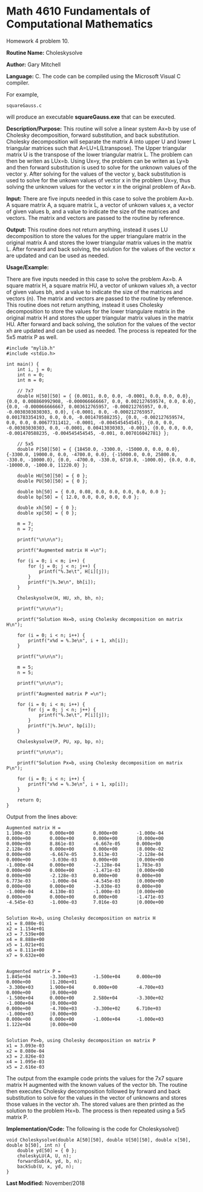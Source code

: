 # Math 4610 Fundamentals of Computational Mathematics
Homework 4 problem 10.

**Routine Name:**           Choleskysolve

**Author:** Gary Mitchell

**Language:** C. The code can be compiled using the Microsoft Visual C compiler.

For example,

    squareGauss.c

will produce an executable **squareGauss.exe** that can be executed.

**Description/Purpose:** This routine will solve a linear system Ax=b by use of Cholesky decomposition, forward substitution, and back substitution. Cholesky decomposition will separate the matrix A into upper U and lower L triangular matrices such that A=LU=L(Ltranspose). The Upper triangular matrix U is the transpose of the lower triangular matrix L. The problem can then be writen as LUx=b. Using Ux=y, the problem can be writen as Ly=b and then forward substitution is used to solve for the unknown values of the vector y. After solving for the values of the vector y, back substitution is used to solve for the unkown values of vector x in the problem Ux=y, thus solving the unknown values for the vector x in the original problem of Ax=b.

**Input:** There are five inputs needed in this case to solve the problem Ax=b. A square matrix A, a square matrix L, a vector of unkown values x, a vector of given values b, and a value to indicate the size of the matrices and vectors. The matrix and vectors are passed to the routine by reference.

**Output:** This routine does not return anything, instead it uses LU decomposition to store the values for the upper triangulare matrix in the original matrix A and stores the lower triangular matrix values in the matrix L. After forward and back solving, the solution for the values of the vector x are updated and can be used as needed.

**Usage/Example:**

There are five inputs needed in this case to solve the problem Ax=b. A square matrix H, a square matrix HU, a vector of unkown values xh, a vector of given values bh, and a value to indicate the size of the matrices and vectors (n). The matrix and vectors are passed to the routine by reference. This routine does not return anything, instead it uses Cholesky decomposition to store the values for the lower triangulare matrix in the original matrix H and stores the upper triangular matrix values in the matrix HU. After forward and back solving, the solution for the values of the vector xh are updated and can be used as needed. The process is repeated for the 5x5 matrix P as well.

    #include "mylib.h"
    #include <stdio.h>

    int main() {
        int i, j = 0;
        int n = 0;
        int m = 0;

        // 7x7
        double H[50][50] = { {0.0011, 0.0, 0.0, -0.0001, 0.0, 0.0, 0.0}, {0.0, 0.008860992908, -0.000066666667, 0.0, 0.002127659574, 0.0, 0.0}, {0.0, -0.000066666667, 0.003612765957, -0.000212765957, 0.0, -0.0030303030303, 0.0}, {-0.0001, 0.0, -0.000212765957, 0.001783354193, 0.0, 0.0, -0.001470588235}, {0.0, -0.002127659574, 0.0, 0.0, 0.00677311412, -0.0001, -0.004545454545}, {0.0, 0.0, -0.00303030303, 0.0, -0.0001, 0.00413030303, -0.001}, {0.0, 0.0, 0.0, -0.001470588235, -0.004545454545, -0.001, 0.007016042781} };
        
        // 5x5
        double P[50][50] = { {18450.0, -3300.0, -15000.0, 0.0, 0.0}, {-3300.0, 19000.0, 0.0, -4700.0, 0.0}, {-15000.0, 0.0, 25800.0, -330.0, -10000.0}, {0.0, -4700.0, -330.0, 6710.0, -1000.0}, {0.0, 0.0, -10000.0, -1000.0, 11220.0} };

        double HU[50][50] = { 0 };
        double PU[50][50] = { 0 };

        double bh[50] = { 0.0, 0.08, 0.0, 0.0, 0.0, 0.0, 0.0 };
        double bp[50] = { 12.0, 0.0, 0.0, 0.0, 0.0 };

        double xh[50] = { 0 };
        double xp[50] = { 0 };

        m = 7;
        n = 7;

        printf("\n\n\n");

        printf("Augmented matrix H =\n");

        for (i = 0; i < m; i++) {
            for (j = 0; j < n; j++) {
                printf("%.3e\t", H[i][j]);
            }
            printf("|%.3e\n", bh[i]);
        }

        Choleskysolve(H, HU, xh, bh, n);

        printf("\n\n\n");

        printf("Solution Hx=b, using Cholesky decomposition on matrix H\n");

        for (i = 0; i < n; i++) {
            printf("x%d = %.3e\n", i + 1, xh[i]);
        }

        printf("\n\n\n");

        m = 5;
        n = 5;

        printf("\n\n\n");

        printf("Augmented matrix P =\n");

        for (i = 0; i < m; i++) {
            for (j = 0; j < n; j++) {
                printf("%.3e\t", P[i][j]);
            }
            printf("|%.3e\n", bp[i]);
        }

        Choleskysolve(P, PU, xp, bp, n);

        printf("\n\n\n");

        printf("Solution Px=b, using Cholesky decomposition on matrix P\n");

        for (i = 0; i < n; i++) {
            printf("x%d = %.3e\n", i + 1, xp[i]);
        }
        
        return 0;
    }

Output from the lines above:

    Augmented matrix H =
    1.100e-03       0.000e+00       0.000e+00       -1.000e-04      0.000e+00       0.000e+00       0.000e+00       |0.000e+00
    0.000e+00       8.861e-03       -6.667e-05      0.000e+00       2.128e-03       0.000e+00       0.000e+00       |8.000e-02
    0.000e+00       -6.667e-05      3.613e-03       -2.128e-04      0.000e+00       -3.030e-03      0.000e+00       |0.000e+00
    -1.000e-04      0.000e+00       -2.128e-04      1.783e-03       0.000e+00       0.000e+00       -1.471e-03      |0.000e+00
    0.000e+00       -2.128e-03      0.000e+00       0.000e+00       6.773e-03       -1.000e-04      -4.545e-03      |0.000e+00
    0.000e+00       0.000e+00       -3.030e-03      0.000e+00       -1.000e-04      4.130e-03       -1.000e-03      |0.000e+00
    0.000e+00       0.000e+00       0.000e+00       -1.471e-03      -4.545e-03      -1.000e-03      7.016e-03       |0.000e+00


    Solution Hx=b, using Cholesky decomposition on matrix H
    x1 = 8.080e-01
    x2 = 1.154e+01
    x3 = 7.539e+00
    x4 = 8.888e+00
    x5 = 1.021e+01
    x6 = 8.111e+00
    x7 = 9.632e+00


    Augmented matrix P =
    1.845e+04       -3.300e+03      -1.500e+04      0.000e+00       0.000e+00       |1.200e+01
    -3.300e+03      1.900e+04       0.000e+00       -4.700e+03      0.000e+00       |0.000e+00
    -1.500e+04      0.000e+00       2.580e+04       -3.300e+02      -1.000e+04      |0.000e+00
    0.000e+00       -4.700e+03      -3.300e+02      6.710e+03       -1.000e+03      |0.000e+00
    0.000e+00       0.000e+00       -1.000e+04      -1.000e+03      1.122e+04       |0.000e+00


    Solution Px=b, using Cholesky decomposition on matrix P
    x1 = 3.093e-03
    x2 = 8.080e-04
    x3 = 2.826e-03
    x4 = 1.095e-03
    x5 = 2.616e-03

The output from the example code prints the values for the 7x7 square matrix H augmented with the known values of the vector bh. The routine then executes Cholesky decomposition followed by forward and back substitution to solve for the values in the vector of unknowns and stores those values in the vector xh. The stored values are then printed as the solution to the problem Hx=b. The process is then repeated using a 5x5 matrix P.

**Implementation/Code:** The following is the code for Choleskysolve()

    void Choleskysolve(double A[50][50], double U[50][50], double x[50], double b[50], int n) {
        double yd[50] = { 0 };
        choleskyLU(A, U, n);
        forwardSub(A, yd, b, n);
        backSub(U, x, yd, n);
    }

**Last Modified:** November/2018
